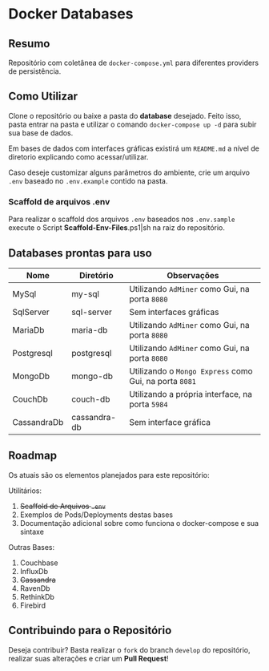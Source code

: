 # Docker Databases

## Resumo

Repositório com coletânea de `docker-compose.yml` para diferentes providers de persistência.

## Como Utilizar

Clone o repositório ou baixe a pasta do **database** desejado. Feito isso, pasta entrar na pasta e utilizar o comando `docker-compose up -d` para subir sua base de dados.

Em bases de dados com interfaces gráficas existirá um `README.md` a nível de diretorio explicando como acessar/utilizar.

Caso deseje customizar alguns parâmetros do ambiente, crie um arquivo `.env` baseado no `.env.example` contido na pasta.

### Scaffold de arquivos .env

Para realizar o scaffold dos arquivos `.env` baseados nos `.env.sample` execute o Script **Scaffold-Env-Files**.ps1|sh na raiz do repositório.

## Databases prontas para uso

| Nome | Diretório | Observações |
| ---- | --------- | ----------- |
| MySql | my-sql | Utilizando `AdMiner` como Gui, na porta `8080` |
| SqlServer | sql-server | Sem interfaces gráficas |
| MariaDb | maria-db | Utilizando `AdMiner` como Gui, na porta `8080` |
| Postgresql | postgresql | Utilizando `AdMiner` como Gui, na porta `8080` |
| MongoDb | mongo-db | Utilizando o `Mongo Express` como Gui, na porta `8081` |
| CouchDb | couch-db | Utilizando a própria interface, na porta `5984` |
| CassandraDb | cassandra-db | Sem interface gráfica |

## Roadmap

Os atuais são os elementos planejados para este repositório:

Utilitários:

1. ~~Scaffold de Arquivos `.env`~~
2. Exemplos de Pods/Deployments destas bases
3. Documentação adicional sobre como funciona o docker-compose e sua sintaxe

Outras Bases:

1. Couchbase
2. InfluxDb
3. ~~Cassandra~~
4. RavenDb
5. RethinkDb
6. Firebird

## Contribuindo para o Repositório

Deseja contribuir? Basta realizar o `fork` do branch `develop` do repositório, realizar suas alterações e criar um **Pull Request**!
